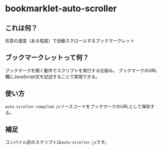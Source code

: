 # bookmarklet-auto-scroller

## これは何？

任意の速度（ある程度）で自動スクロールするブックマークレット

## ブックマークレットって何？

ブックマークを開く動作でスクリプトを実行する仕組み。
ブックマークのURL欄にJavaScript文を記述することで実現できる。

## 使い方

`auto-scroller-compiled.js`ソースコードをブックマークのURLとして保存する。

## 補足

コンパイル前のスクリプトは`auto-scroller.js`です。
